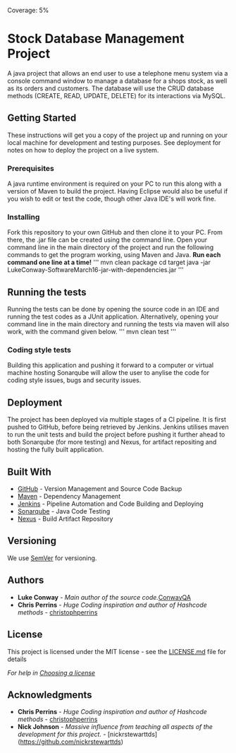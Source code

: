 Coverage: 5%

# Stock Database Management Project

A java project that allows an end user to use a telephone menu system via a console command window to manage a database for a shops stock, as well as its orders and customers. The database will use the CRUD database methods (CREATE, READ, UPDATE, DELETE) for its interactions via MySQL.

## Getting Started

These instructions will get you a copy of the project up and running on your local machine for development and testing purposes. See deployment for notes on how to deploy the project on a live system.

### Prerequisites

A java runtime environment is required on your PC to run this along with a version of Maven to build the project. Having Eclipse would also be useful if you wish to edit or test the code, though other Java IDE's will work fine.

### Installing

Fork this repository to your own GitHub and then clone it to your PC. From there, the .jar file can be created using the command line.
Open your command line in the main directory of the project and run the following commands to get the program working, using Maven and Java. **Run each command one line at a time!**
'''
    mvn clean package
    cd target
    java -jar LukeConway-SoftwareMarch16-jar-with-dependencies.jar
'''

## Running the tests

Running the tests can be done by opening the source code in an IDE and running the test codes as a JUnit application. Alternatively, opening your command line in the main directory and running the tests via maven will also work, with the command given below.
'''
    mvn clean test
'''

### Coding style tests

Building this application and pushing it forward to a computer or virtual machine hosting Sonarqube will allow the user to anylise the code for coding style issues, bugs and security issues.


## Deployment

The project has been deployed via multiple stages of a CI pipeline. It is first pushed to GitHub, before being retrieved by Jenkins. Jenkins utilises maven to run the unit tests and build the project before pushing it further ahead to both Sonarqube (for more testing) and Nexus, for artifact repositing and hosting the fully built application.


## Built With

* [GitHub](https://github.com) - Version Management and Source Code Backup
* [Maven](https://maven.apache.org/) - Dependency Management
* [Jenkins](https://jenkins.io) - Pipeline Automation and Code Building and Deploying
* [Sonarqube](https://www.sonarqube.org) - Java Code Testing
* [Nexus](https://www.sonatype.com/product-nexus-repository) - Build Artifact Repository

## Versioning

We use [SemVer](http://semver.org/) for versioning.

## Authors

* **Luke Conway** - *Main author of the source code.*[ConwayQA](https://github.com/ConwayQA)
* **Chris Perrins** - *Huge Coding inspiration and author of Hashcode methods* - [christophperrins](https://github.com/christophperrins)

## License

This project is licensed under the MIT license - see the [LICENSE.md](LICENSE.md) file for details 

*For help in [Choosing a license](https://choosealicense.com/)*

## Acknowledgments

* **Chris Perrins** - *Huge Coding inspiration and author of Hashcode methods* - [christophperrins](https://github.com/christophperrins)
* **Nick Johnson** - *Massive influence from teaching all aspects of the development for this project.* - [nickrstewarttds] (https://github.com/nickrstewarttds)
